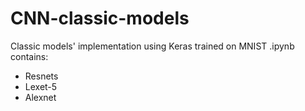 # CNN-classic-models
Classic models' implementation using Keras trained on MNIST
.ipynb contains:
- Resnets
- Lexet-5
- Alexnet
